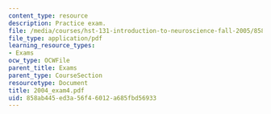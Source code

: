 ```yaml
---
content_type: resource
description: Practice exam.
file: /media/courses/hst-131-introduction-to-neuroscience-fall-2005/858ab445ed3a56f46012a685fbd56933_2004_exam4.pdf
file_type: application/pdf
learning_resource_types:
- Exams
ocw_type: OCWFile
parent_title: Exams
parent_type: CourseSection
resourcetype: Document
title: 2004_exam4.pdf
uid: 858ab445-ed3a-56f4-6012-a685fbd56933
---
```

